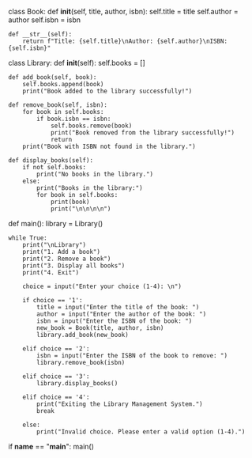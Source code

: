 class Book:
    def __init__(self, title, author, isbn):
        self.title = title
        self.author = author
        self.isbn = isbn

    def __str__(self):
        return f"Title: {self.title}\nAuthor: {self.author}\nISBN: {self.isbn}"


class Library:
    def __init__(self):
        self.books = []

    def add_book(self, book):
        self.books.append(book)
        print("Book added to the library successfully!")

    def remove_book(self, isbn):
        for book in self.books:
            if book.isbn == isbn:
                self.books.remove(book)
                print("Book removed from the library successfully!")
                return
        print("Book with ISBN not found in the library.")

    def display_books(self):
        if not self.books:
            print("No books in the library.")
        else:
            print("Books in the library:")
            for book in self.books:
                print(book)
                print("\n\n\n\n")


def main():
    library = Library()

    while True:
        print("\nLibrary")
        print("1. Add a book")
        print("2. Remove a book")
        print("3. Display all books")
        print("4. Exit")

        choice = input("Enter your choice (1-4): \n")

        if choice == '1':
            title = input("Enter the title of the book: ")
            author = input("Enter the author of the book: ")
            isbn = input("Enter the ISBN of the book: ")
            new_book = Book(title, author, isbn)
            library.add_book(new_book)

        elif choice == '2':
            isbn = input("Enter the ISBN of the book to remove: ")
            library.remove_book(isbn)

        elif choice == '3':
            library.display_books()

        elif choice == '4':
            print("Exiting the Library Management System.")
            break

        else:
            print("Invalid choice. Please enter a valid option (1-4).")


if __name__ == "__main__":
    main()
